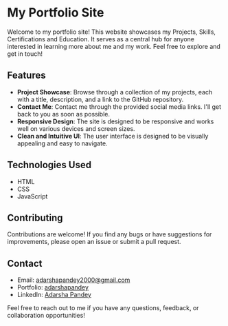 # My Portfolio Site

Welcome to my portfolio site! This website showcases my Projects, Skills, Certifications and Education. It serves as a central hub for anyone interested in learning more about me and my work. Feel free to explore and get in touch!

## Features

- **Project Showcase**: Browse through a collection of my projects, each with a title, description, and a link to the GitHub repository.
- **Contact Me**: Contact me through the provided social media links. I'll get back to you as soon as possible.
- **Responsive Design**: The site is designed to be responsive and works well on various devices and screen sizes.
- **Clean and Intuitive UI**: The user interface is designed to be visually appealing and easy to navigate.

## Technologies Used

- HTML
- CSS
- JavaScript

## Contributing

Contributions are welcome! If you find any bugs or have suggestions for improvements, please open an issue or submit a pull request.

## Contact

- Email: [adarshapandey2000@gmail.com](mailto:adarshapandey2000@gmail.com)
- Portfolio: [adarshapandey](https://www.adarshapandey07.com.np/)
- LinkedIn: [Adarsha Pandey](https://www.linkedin.com/in/adarsha-pandey-b35832184/)

Feel free to reach out to me if you have any questions, feedback, or collaboration opportunities!



